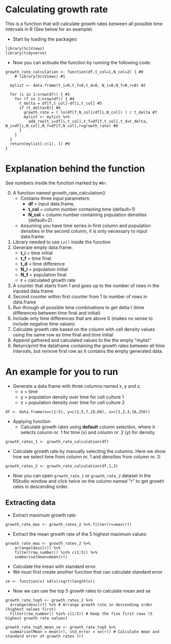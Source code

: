 # Calculating growth rate
This is a function that will calculate growth rates between all possible time intervals in R (See below for an example).


- Start by loading the packages:

```
library(SciViews)
library(tidyverse)
```

- Now you can activate the function by running the following code:

```
growth_rate_calculation <- function(df,t_col=1,N_col=2) { #0
	# library(SciViews) #1
  
  mylist <- data.frame(t_i=0,t_f=0,t_d=0, N_i=0,N_f=0,r=0) #2
  
  for (i in 1:nrow(df)) { #3
    for (f in 1:nrow(df)) { #4
      t_delta = df[f,t_col]-df[i,t_col] #5
      if (t_delta>0){ #6
        growth_rate = ( ln(df[f,N_col]/df[i,N_col]) ) / t_delta #7
        mylist <- mylist %>%
          add_row(t_i=df[i,t_col],t_f=df[f,t_col],t_d=t_delta, N_i=df[i,N_col],N_f=df[f,N_col],r=growth_rate) #8
      }
    }
  }
  return(mylist[-c(1), ]) #9
}
```


# Explanation behind the function
See numbers inside the function marked by `#Nr`:

0. A function named growth_rate_calculation()
	- Contains three input parameters:
		- **df** = input data.frame, 
		- **t_col** = column number containing time (default=1) 
		- **N_col** = column number containing population densities (default=2).
	- Assuming you have time series in first column and population densities in the second column, it is only necessary to input data.frame.
1. Library needed to use `Ln()` inside the function
2. Generate empty data.frame.
	- **t_i** = time initial
	- **t_f** = time final
	- **t_d** = time difference
	- **N_i** = population initial
	- **N_f** = population final
	- **r** = calculated growth rate
4. A counter that starts from 1 and goes up to the number of rows in the inputed data.frame
5. Second counter within first counter from 1 to number of rows in data.frame
6. Run through all possible time combinations to get delta t (time differences between time final and initial)
7. Include only time differences that are above 0 (makes no sense to include negative time values)
8. Calculate growth rate based on the column with cell density values using the same row as time final and time initial
9. Append gathered and calculated values to the the empty "mylist"
10. Return/print the dataframe containing the growth rates between all time intervals, but remove first row as it contains the empty generated data.

# An example for you to run

- Generate a data frame with three columns named x, y and z.
	- x = time
	- y = population density over time for cell culture 1
	- z = population density over time for cell culture 2

```
df <- data.frame(x=c(1:5), y=c(2,5,7,10,60), z=c(1,2,4,16,256))
```

- Applying function
	- Calculate growth rates using **default** column selection, where it selects column nr. 1 for time (x) and column nr. 2 (y) for density.
```
growth_rates_1 <- growth_rate_calculation(df) 
```

- Calculate growth rate by manually selecting the columns. Here we show how we select time from column nr. 1 and densities from column nr. 3:
```
growth_rates_2 <- growth_rate_calculation(df,1,3) 
```
- Now you can open `growth_rate_1` or `growth_rate_2` dataset in the RStudio window and click twice on the column named "r" to get growth rates in descending order.

## Extracting data

- Extract maximum growth rate:
```
growth_rate_max <- growth_rates_2 %>% filter(r==max(r))
```

- Extract the mean growth rate of the 5 highest maximum values:
```
growth_rate_max <- growth_rates_2 %>% 
	arrange(desc(r)) %>% 
	filter(row_number() %in% c(1:5)) %>% 
	summarise(mean=mean(r))
```

- Calculate the mean with standard error.
- We must first create another function that can calculate standard error
```
se <- function(x) sd(x)/sqrt(length(x))
```

- Now we can use the top 5 growth rates to calculate mean and se
```
growth_rate_top5 <- growth_rates_2 %>% 
  arrange(desc(r)) %>% # Arrange growth rate in descending order (highest values first)
  filter(row_number() %in% c(1:5)) # Keep the five first rows (5 highest growth rate values)

growth_rate_top5_mean_se <- growth_rate_top5 %>% 
  summarise(Mean = mean(r), std_error = se(r)) # Calculate mean and standard error of growth rates (r)



```
